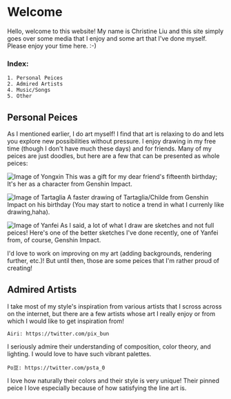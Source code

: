 # Welcome

Hello, welcome to this website! My name is Christine Liu and this site simply goes over some media that I enjoy and some art that I've done myself. Please enjoy your time here. :-)

### Index:
```
1. Personal Peices
2. Admired Artists
4. Music/Songs
5. Other
```



## Personal Peices
As I mentioned earlier, I do art myself! I find that art is relaxing to do and lets you explore new possibilities without pressure. I enjoy drawing in my free time (though I don't have much these days) and for friends. Many of my peices are just doodles, but here are a few that can be presented as whole peices:

![Image of Yongxin](https://pbs.twimg.com/media/E9LyI6-VEAMl8Sz?format=jpg&name=large)
This was a gift for my dear friend's fifteenth birthday; It's her as a character from Genshin Impact.

![Image of Tartaglia](https://pbs.twimg.com/media/E635dMuVIAQdX-d?format=jpg&name=large)
A faster drawing of Tartaglia/Childe from Genshin Impact on his birthday (You may start to notice a trend in what I currenly like drawing,haha).

![Image of Yanfei](https://pbs.twimg.com/media/E9MPtUAUYAA4cfB?format=jpg&name=large)
As I said, a lot of what I draw are sketches and not full peices! Here's one of the better sketches I've done recently, one of Yanfei from, of course, Genshin Impact.

I'd love to work on improving on my art (adding backgrounds, rendering further, etc.)! But until then, those are some peices that I'm rather proud of creating! 



## Admired Artists
I take most of my style's inspiration from various artists that I scross across on the internet, but there are a few artists whose art I really enjoy or from which I would like to get inspiration from! 

```Airi: https://twitter.com/pix_bun```

I seriously admire their understanding of composition, color theory, and lighting. I would love to have such vibrant palettes.

```Po豆: https://twitter.com/psta_0```

I love how naturally their colors and their style is very unique! Their pinned peice I love especially because of how satisfying the line art is.
